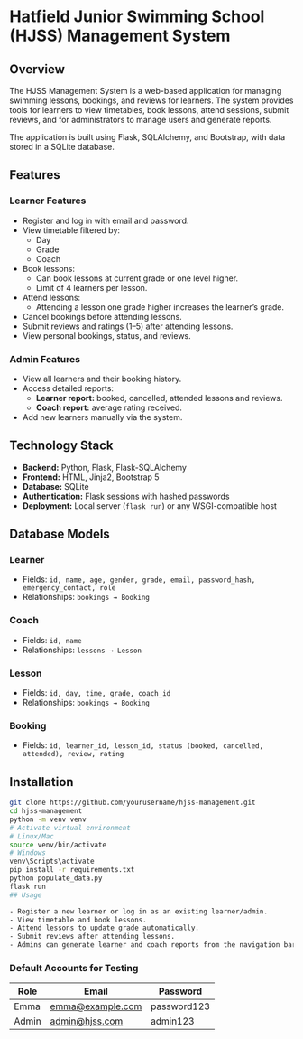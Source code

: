 # Hatfield Junior Swimming School (HJSS) Management System

## Overview
The HJSS Management System is a web-based application for managing swimming lessons, bookings, and reviews for learners. The system provides tools for learners to view timetables, book lessons, attend sessions, submit reviews, and for administrators to manage users and generate reports.

The application is built using Flask, SQLAlchemy, and Bootstrap, with data stored in a SQLite database.

## Features

### Learner Features
- Register and log in with email and password.
- View timetable filtered by:
  - Day
  - Grade
  - Coach
- Book lessons:
  - Can book lessons at current grade or one level higher.
  - Limit of 4 learners per lesson.
- Attend lessons:
  - Attending a lesson one grade higher increases the learner’s grade.
- Cancel bookings before attending lessons.
- Submit reviews and ratings (1–5) after attending lessons.
- View personal bookings, status, and reviews.

### Admin Features
- View all learners and their booking history.
- Access detailed reports:
  - **Learner report:** booked, cancelled, attended lessons and reviews.
  - **Coach report:** average rating received.
- Add new learners manually via the system.

## Technology Stack
- **Backend:** Python, Flask, Flask-SQLAlchemy
- **Frontend:** HTML, Jinja2, Bootstrap 5
- **Database:** SQLite
- **Authentication:** Flask sessions with hashed passwords
- **Deployment:** Local server (`flask run`) or any WSGI-compatible host

## Database Models

### Learner
- Fields: `id, name, age, gender, grade, email, password_hash, emergency_contact, role`
- Relationships: `bookings → Booking`

### Coach
- Fields: `id, name`
- Relationships: `lessons → Lesson`

### Lesson
- Fields: `id, day, time, grade, coach_id`
- Relationships: `bookings → Booking`

### Booking
- Fields: `id, learner_id, lesson_id, status (booked, cancelled, attended), review, rating`

## Installation
```bash
git clone https://github.com/yourusername/hjss-management.git
cd hjss-management
python -m venv venv
# Activate virtual environment
# Linux/Mac
source venv/bin/activate
# Windows
venv\Scripts\activate
pip install -r requirements.txt
python populate_data.py
flask run
## Usage

- Register a new learner or log in as an existing learner/admin.
- View timetable and book lessons.
- Attend lessons to update grade automatically.
- Submit reviews after attending lessons.
- Admins can generate learner and coach reports from the navigation bar.
```
### Default Accounts for Testing

| Role  | Email           | Password   |
|-------|-----------------|-----------|
| Emma | emma@example.com  | password123  |
| Admin | admin@hjss.com  | admin123  |

